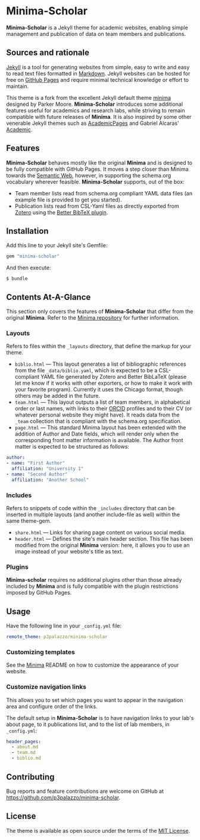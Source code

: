 # Minima-Scholar

**Minima-Scholar** is a Jekyll theme for academic websites, enabling
simple management and publication of data on team members and
publications.

## Sources and rationale

[Jekyll](http://jekyllrb.com) is a tool for generating websites from
simple, easy to write and easy to read text files formatted in
[Markdown](https://en.wikipedia.org/wiki/Markdown). Jekyll websites can
be hosted for free on [GitHub Pages](https://pages.github.com) and
require minimal technical knowledge or effort to maintain.

This theme is a fork from the excellent Jekyll default theme
[minima](https://github.com/jekyll/minima) designed by Parker Moore.
**Minima-Scholar** introduces some additional features useful for
academics and research labs, while striving to remain compatible with
future releases of **Minima**. It is also inspired by some other
venerable Jekyll themes such as
[AcademicPages](https://academicpages.github.io) and
Gabriel Alcaras'
[Academic](https://github.com/gaalcaras/academic).

## Features

**Minima-Scholar** behaves mostly like the original **Minima** and is
designed to be fully compatible with GitHub Pages. It moves a step
closer than Minima towards the
[Semantic Web](https://en.wikipedia.org/wiki/Semantic_Web), however, in
supporting the schema.org vocabulary wherever feasible.
**Minima-Scholar** supports, out of the box:

- Team member lists read from schema.org compliant YAML data files (an
  example file is provided to get you started).
- Publication lists read from CSL-Yaml files as directly exported from
  [Zotero](https://zotero.org) using the
  [Better BibTeX plugin](https://retorque.re/zotero-better-bibtex/).

## Installation

Add this line to your Jekyll site's Gemfile:

```ruby
gem "minima-scholar"
```

And then execute:

    $ bundle


## Contents At-A-Glance

This section only covers the features of **Minima-Scholar** that differ
from the original **Minima**. Refer to the
[Minima repository](https://github.com/jekyll/minima) for further
information.

### Layouts

Refers to files within the `_layouts` directory, that define the markup for your theme.

- `biblio.html` &mdash; This layout generates a list of bibliographic
  references from the file `_data/biblio.yaml`, which is expected to be
  a CSL-compliant YAML file generated by Zotero and Better BibLaTeX
  (please let me know if it works with other exporters, or how to make
  it work with your favorite program). Currently it uses the Chicago
  format, though others may be added in the future.
- `team.html` &mdash; This layout outputs a list of team members, in
  alphabetical order or last names, with links to their
  [ORCID](https://orcid.org) profiles and to their CV (or whatever
  personal website they might have). It reads data from the `_team`
  collection that is compliant with the schema.org specification.
- `page.html` &mdash; This standard Minima layout has been extended with
  the addition of Author and Date fields, which will render only when
  the corresponding front matter information is available. The Author
  front matter is expected to be structured as follows:

```yaml
author:
- name: "First Author"
  affiliation: "University 1"
- name: "Second Author"
  affiliation: "Another School"
```

### Includes

Refers to snippets of code within the `_includes` directory that can be inserted in multiple layouts (and another include-file as well) within the same theme-gem.

- `share.html` &mdash; Links for sharing page content on various social
  media.
- `header.html` &mdash; Defines the site's main header section. This
  file has been modified from the original **Minima** version: here, it
  allows you to use an image instead of your website's title as text.

### Plugins

**Minima-scholar** requires no additional plugins other than those
already included by **Minima** and is fully compatible with the plugin
restrictions imposed by GitHub Pages.

## Usage

Have the following line in your `_config.yml` file:

```yaml
remote_theme: p3palazzo/minima-scholar
```


### Customizing templates

See the [Minima](https://github.com/jekyll/minima) README on how to
customize the appearance of your website.

### Customize navigation links

This allows you to set which pages you want to appear in the navigation area and configure order of the links.

The default setup in **Minima-Scholar** is to have navigation links to
your lab's about page, to it publications list, and to the list of lab
members, in `_config.yml`:

```yaml
header_pages:
  - about.md
  - team.md
  - biblio.md
```

## Contributing

Bug reports and feature contributions are welcome on GitHub at
https://github.com/p3palazzo/minima-scholar.

## License

The theme is available as open source under the terms of the [MIT License](http://opensource.org/licenses/MIT).

